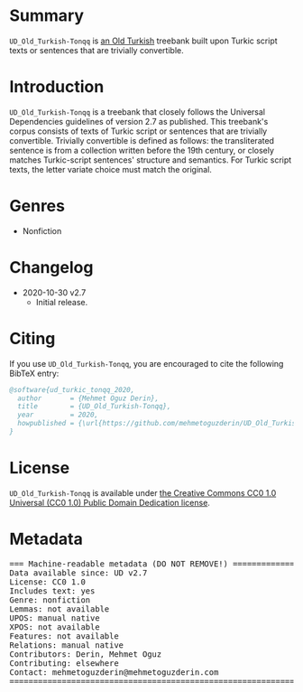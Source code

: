 # Summary
`UD_Old_Turkish-Tonqq` is [an Old Turkish](https://iso639-3.sil.org/code/otk) treebank built upon Turkic script texts or sentences that are trivially convertible.


# Introduction
`UD_Old_Turkish-Tonqq` is a treebank that closely follows the Universal Dependencies guidelines of version 2.7 as published.
This treebank's corpus consists of texts of Turkic script or sentences that are trivially convertible. Trivially
convertible is defined as follows: the transliterated sentence is from a collection written before the
19th century, or closely matches Turkic-script sentences' structure and semantics. For Turkic
script texts, the letter variate choice must match the original.


# Genres
* Nonfiction


# Changelog
* 2020-10-30 v2.7
  * Initial release.


# Citing
If you use `UD_Old_Turkish-Tonqq`, you are encouraged to cite the following BibTeX entry:
```BibTeX
@software{ud_turkic_tonqq_2020,
  author       = {Mehmet Oguz Derin},
  title        = {UD_Old_Turkish-Tonqq},
  year         = 2020,
  howpublished = {\url{https://github.com/mehmetoguzderin/UD_Old_Turkish-Tonqq}}
}
```


# License
`UD_Old_Turkish-Tonqq` is available under
[the Creative Commons CC0 1.0 Universal (CC0 1.0) Public Domain Dedication license](LICENSE.md).


# Metadata
<pre>
=== Machine-readable metadata (DO NOT REMOVE!) ================================
Data available since: UD v2.7
License: CC0 1.0
Includes text: yes
Genre: nonfiction
Lemmas: not available
UPOS: manual native
XPOS: not available
Features: not available
Relations: manual native
Contributors: Derin, Mehmet Oguz
Contributing: elsewhere
Contact: mehmetoguzderin@mehmetoguzderin.com
===============================================================================
</pre>

